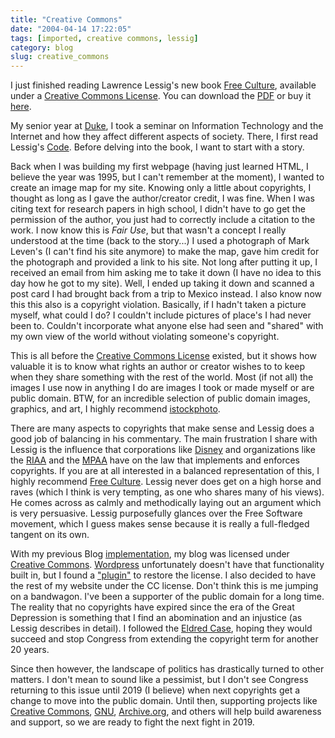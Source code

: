 ```yaml
---
title: "Creative Commons"
date: "2004-04-14 17:22:05"
tags: [imported, creative commons, lessig]
category: blog
slug: creative_commons
---
```


I just finished reading Lawrence Lessig's new book <a href="http://free-culture.cc/">Free Culture</a>, available under a <a href="http://creativecommons.org/">Creative Commons License</a>. You can download the <a href="http://cyberlaw-temp.stanford.edu/freeculture.pdf">PDF</a> or buy it <a href="http://www.amazon.com/exec/obidos/ASIN/1594200068/lessigorg-20?creative=125581&camp=2321&link_code=as1">here</a>.

My senior year at <a href="http://www.duke.edu">Duke</a>, I took a seminar on Information Technology and the Internet and how they affect different aspects of society. There, I first read Lessig's <a href="http://www.code-is-law.org/">Code</a>. Before delving into the book, I want to start with a story.

Back when I was building my first webpage (having just learned HTML, I believe the year was 1995, but I can't remember at the moment), I wanted to create an image map for my site. Knowing only a little about copyrights, I thought as long as I gave the author/creator credit, I was fine. When I was citing text for research papers in high school, I didn't have to go get the permission of the author, you just had to correctly include a citation to the work. I now know this is <em>Fair Use</em>, but that wasn't a concept I really understood at the time (back to the story...) I used a photograph of Mark Leven's (I can't find his site anymore) to make the map, gave him credit for the photograph and provided a link to his site. Not long after putting it up, I received an email from him asking me to take it down (I have no idea to this day how he got to my site). Well, I ended up taking it down and scanned a post card I had brought back from a trip to Mexico instead. I also know now this this also is a copyright violation. Basically, if I hadn't taken a picture myself, what could I do? I couldn't include pictures of place's I had never been to. Couldn't incorporate what anyone else had seen and "shared" with my own view of the world without violating someone's copyright.

This is all before the <a href="http://creativecommons.org/">Creative Commons License</a> existed, but it shows how valuable it is to know what rights an author or creator wishes to to keep when they share something with the rest of the world. Most (if not all) the images I use now in anything I do are images I took or made myself or are public domain. BTW, for an incredible selection of public domain images, graphics, and art, I highly recommend <a href="http://www.istockphoto.com">istockphoto</a>.

There are many aspects to copyrights that make sense and Lessig does a good job of balancing in his commentary. The main frustration I share with Lessig is the influence that corporations like <a href="http://www.disney.com">Disney</a> and organizations like the <a href="http://www.riaa.org">RIAA</a> and the <a href="http://www.mpaa.org">MPAA</a> have on the law that implements and enforces copyrights. If you are at all interested in a balanced representation of this, I highly recommend <a href="http://free-culture.cc/">Free Culture</a>. Lessig never does get on a high horse and raves (which I think is very tempting, as one who shares many of his views). He comes across as calmly and methodically laying out an argument which is very persuasive. Lessig purposefully glances over the Free Software movement, which I guess makes sense because it is really a full-fledged tangent on its own.

With my previous Blog <a href="http://www.movabletype.org">implementation</a>, my blog was licensed under <a href="http://creativecommons.org/">Creative Commons</a>. <a href="http://www.wordpress.org">Wordpress</a> unfortunately doesn't have that functionality built in, but I found a <a href="http://chrisjdavis.org/index/2004/02/24/cc-license-hack/455/">"plugin"</a> to restore the license. I also decided to have the rest of my website under the CC license. Don't think this is me jumping on a bandwagon. I've been a supporter of the public domain for a long time. The reality that no copyrights have expired since the era of the Great Depression is something that I find an abomination and an injustice (as Lessig describes in detail). I followed the <a href="http://www.supremecourtus.gov/opinions/02pdf/01-618.pdf">Eldred Case</a>, hoping they would succeed and stop Congress from extending the copyright term for another 20 years.

Since then however, the landscape of politics has drastically turned to other matters. I don't mean to sound like a pessimist, but I don't see Congress returning to this issue until 2019 (I believe) when next copyrights get a change to move into the public domain. Until then, supporting projects like <a href="http://creativecommons.org/">Creative Commons</a>, <a href="http://www.gnu.org">GNU</a>, <a href="http://www.archive.org">Archive.org</a>, and others will help build awareness and support, so we are ready to fight the next fight in 2019.
